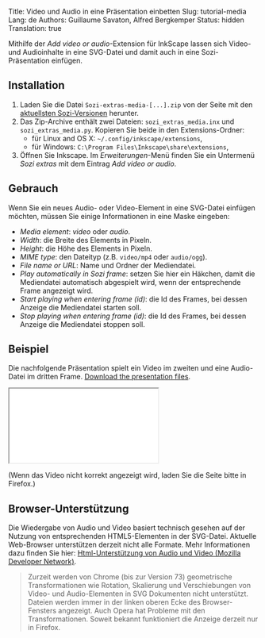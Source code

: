 Title: Video und Audio in eine Präsentation einbetten
Slug: tutorial-media
Lang: de
Authors: Guillaume Savaton, Alfred Bergkemper
Status: hidden
Translation: true

Mithilfe der *Add video or audio*-Extension für InkScape lassen sich Video- und Audioinhalte in eine
SVG-Datei und damit auch in eine Sozi-Präsentation einfügen.  

Installation
------------

1. Laden Sie die Datei `Sozi-extras-media-[...].zip`
   von der Seite mit den [aktuellsten Sozi-Versionen](https://github.com/senshu/Sozi/releases/) herunter.
2. Das Zip-Archive enthält zwei Dateien: `sozi_extras_media.inx` und `sozi_extras_media.py`.
   Kopieren Sie beide in den Extensions-Ordner:
    * für Linux and OS X: `~/.config/inkscape/extensions`,
    * für Windows: `C:\Program Files\Inkscape\share\extensions`,
3. Öffnen Sie Inkscape. Im *Erweiterungen*-Menü finden Sie ein Untermenü *Sozi extras* mit dem
   Eintrag *Add video or audio*.

Gebrauch
--------

Wenn Sie ein neues Audio- oder Video-Element in eine SVG-Datei einfügen möchten, müssen Sie einige Informationen
in eine Maske eingeben:

* *Media element*: *video* oder *audio*.
* *Width*: die Breite des Elements in Pixeln.
* *Height*: die Höhe des Elements in Pixeln.
* *MIME type*: den Dateityp (z.B. `video/mp4` oder `audio/ogg`).
* *File name or URL*: Name und Ordner der Mediendatei.
* *Play automatically in Sozi frame*: setzen Sie hier ein Häkchen, damit die Mediendatei automatisch
  abgespielt wird, wenn der entsprechende Frame angezeigt wird.
* *Start playing when entering frame (id)*: die Id des Frames, bei dessen Anzeige die Mediendatei starten soll.
* *Stop playing when entering frame (id)*: die Id des Frames, bei dessen Anzeige die Mediendatei stoppen soll.

Beispiel
--------

Die nachfolgende Präsentation spielt ein Video im zweiten und eine Audio-Datei im dritten Frame.
[Download the presentation files](|filename|/presentations/tutorial-media.zip).

<iframe class="sozi" src="|filename|/presentations/tutorial-media/tutorial-media.sozi.html">
    Ihr Browser kann diesen Inhalt nicht anzeigen.
</iframe>

(Wenn das Video nicht korrekt angezeigt wird, laden Sie die Seite bitte in Firefox.)

Browser-Unterstützung
---------------------

Die Wiedergabe von Audio und Video basiert technisch gesehen auf der Nutzung von entsprechenden 
HTML5-Elementen in der SVG-Datei. Aktuelle Web-Browser unterstützen derzeit nicht alle Formate.
Mehr Informationen dazu finden Sie hier:
[Html-Unterstützung von Audio und Video (Mozilla Developer Network)](https://developer.mozilla.org/en-US/docs/HTML/Supported_media_formats).

> Zurzeit werden von Chrome (bis zur Version 73) geometrische Transformationen wie Rotation, 
> Skalierung und Verschiebungen von Video- und Audio-Elementen in SVG Dokumenten nicht unterstützt.
> Dateien werden immer in der linken oberen Ecke des Browser-Fensters angezeigt. 
> Auch Opera hat Probleme mit den Transformationen.
> Soweit bekannt funktioniert die Anzeige derzeit nur in Firefox.

